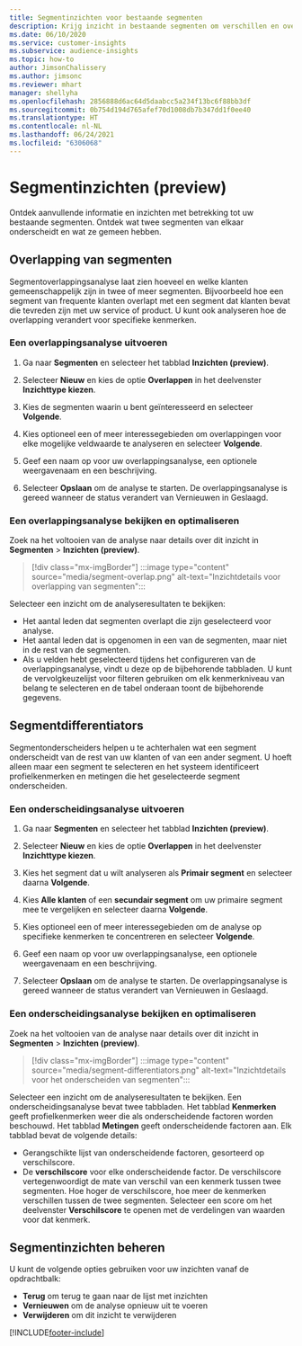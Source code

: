 ```yaml
---
title: Segmentinzichten voor bestaande segmenten
description: Krijg inzicht in bestaande segmenten om verschillen en overeenkomsten te zien.
ms.date: 06/10/2020
ms.service: customer-insights
ms.subservice: audience-insights
ms.topic: how-to
author: JimsonChalissery
ms.author: jimsonc
ms.reviewer: mhart
manager: shellyha
ms.openlocfilehash: 2856888d6ac64d5daabcc5a234f13bc6f88bb3df
ms.sourcegitcommit: 0b754d194d765afef70d1008db7b347dd1f0ee40
ms.translationtype: HT
ms.contentlocale: nl-NL
ms.lasthandoff: 06/24/2021
ms.locfileid: "6306068"
---
```

# <a name="segment-insights-preview"></a>Segmentinzichten (preview)

Ontdek aanvullende informatie en inzichten met betrekking tot uw bestaande segmenten. Ontdek wat twee segmenten van elkaar onderscheidt en wat ze gemeen hebben.

## <a name="segment-overlap"></a>Overlapping van segmenten

Segmentoverlappingsanalyse laat zien hoeveel en welke klanten gemeenschappelijk zijn in twee of meer segmenten. Bijvoorbeeld hoe een segment van frequente klanten overlapt met een segment dat klanten bevat die tevreden zijn met uw service of product.
U kunt ook analyseren hoe de overlapping verandert voor specifieke kenmerken.

### <a name="run-an-overlap-analysis"></a>Een overlappingsanalyse uitvoeren

1. Ga naar **Segmenten** en selecteer het tabblad **Inzichten (preview)**.

1. Selecteer **Nieuw** en kies de optie **Overlappen** in het deelvenster **Inzichttype kiezen**.

1. Kies de segmenten waarin u bent geïnteresseerd en selecteer **Volgende**.

1. Kies optioneel een of meer interessegebieden om overlappingen voor elke mogelijke veldwaarde te analyseren en selecteer **Volgende**.

1. Geef een naam op voor uw overlappingsanalyse, een optionele weergavenaam en een beschrijving.

1. Selecteer **Opslaan** om de analyse te starten. De overlappingsanalyse is gereed wanneer de status verandert van Vernieuwen in Geslaagd.

### <a name="view-and-optimize-an-overlap-analysis"></a>Een overlappingsanalyse bekijken en optimaliseren

Zoek na het voltooien van de analyse naar details over dit inzicht in **Segmenten** > **Inzichten (preview)**.

> [!div class="mx-imgBorder"]
> :::image type="content" source="media/segment-overlap.png" alt-text="Inzichtdetails voor overlapping van segmenten":::

Selecteer een inzicht om de analyseresultaten te bekijken:

- Het aantal leden dat segmenten overlapt die zijn geselecteerd voor analyse.
- Het aantal leden dat is opgenomen in een van de segmenten, maar niet in de rest van de segmenten.
- Als u velden hebt geselecteerd tijdens het configureren van de overlappingsanalyse, vindt u deze op de bijbehorende tabbladen. U kunt de vervolgkeuzelijst voor filteren gebruiken om elk kenmerkniveau van belang te selecteren en de tabel onderaan toont de bijbehorende gegevens.

## <a name="segment-differentiators"></a>Segmentdifferentiators

Segmentonderscheiders helpen u te achterhalen wat een segment onderscheidt van de rest van uw klanten of van een ander segment. U hoeft alleen maar een segment te selecteren en het systeem identificeert profielkenmerken en metingen die het geselecteerde segment onderscheiden.

### <a name="run-a-differentiator-analysis"></a>Een onderscheidingsanalyse uitvoeren

1. Ga naar **Segmenten** en selecteer het tabblad **Inzichten (preview)**.

1. Selecteer **Nieuw** en kies de optie **Overlappen** in het deelvenster **Inzichttype kiezen**.

1. Kies het segment dat u wilt analyseren als **Primair segment** en selecteer daarna **Volgende**.

1. Kies **Alle klanten** of een **secundair segment** om uw primaire segment mee te vergelijken en selecteer daarna **Volgende**.

1. Kies optioneel een of meer interessegebieden om de analyse op specifieke kenmerken te concentreren en selecteer **Volgende**.

1. Geef een naam op voor uw overlappingsanalyse, een optionele weergavenaam en een beschrijving.

1. Selecteer **Opslaan** om de analyse te starten. De overlappingsanalyse is gereed wanneer de status verandert van Vernieuwen in Geslaagd.

### <a name="view-and-optimize-a-differentiators-analysis"></a>Een onderscheidingsanalyse bekijken en optimaliseren

Zoek na het voltooien van de analyse naar details over dit inzicht in **Segmenten** > **Inzichten (preview)**.

> [!div class="mx-imgBorder"]
> :::image type="content" source="media/segment-differentiators.png" alt-text="Inzichtdetails voor het onderscheiden van segmenten":::

Selecteer een inzicht om de analyseresultaten te bekijken. Een onderscheidingsanalyse bevat twee tabbladen. Het tabblad **Kenmerken** geeft profielkenmerken weer die als onderscheidende factoren worden beschouwd. Het tabblad **Metingen** geeft onderscheidende factoren aan. Elk tabblad bevat de volgende details:

- Gerangschikte lijst van onderscheidende factoren, gesorteerd op verschilscore.
- De **verschilscore** voor elke onderscheidende factor. De verschilscore vertegenwoordigt de mate van verschil van een kenmerk tussen twee segmenten. Hoe hoger de verschilscore, hoe meer de kenmerken verschillen tussen de twee segmenten. Selecteer een score om het deelvenster **Verschilscore** te openen met de verdelingen van waarden voor dat kenmerk.

## <a name="manage-segment-insights"></a>Segmentinzichten beheren

U kunt de volgende opties gebruiken voor uw inzichten vanaf de opdrachtbalk:

- **Terug** om terug te gaan naar de lijst met inzichten
- **Vernieuwen** om de analyse opnieuw uit te voeren
- **Verwijderen** om dit inzicht te verwijderen


[!INCLUDE[footer-include](../includes/footer-banner.md)]